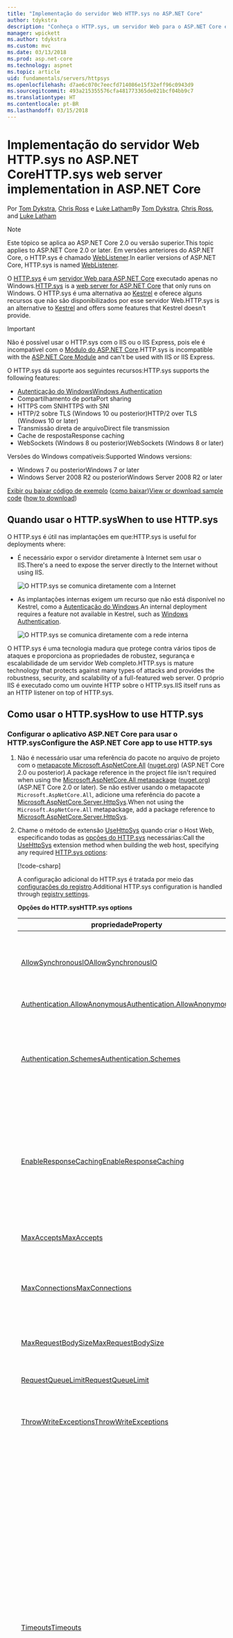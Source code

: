 ```yaml
---
title: "Implementação do servidor Web HTTP.sys no ASP.NET Core"
author: tdykstra
description: "Conheça o HTTP.sys, um servidor Web para o ASP.NET Core executado no Windows. Desenvolvido com base no driver de modo kernel, o HTTP.sys é uma alternativa ao Kestrel, que pode ser usado na conexão direta com a Internet sem o IIS."
manager: wpickett
ms.author: tdykstra
ms.custom: mvc
ms.date: 03/13/2018
ms.prod: asp.net-core
ms.technology: aspnet
ms.topic: article
uid: fundamentals/servers/httpsys
ms.openlocfilehash: d7ae6c070c7eecfd714086e15f32eff96c0943d9
ms.sourcegitcommit: 493a215355576cfa481773365de021bcf04bb9c7
ms.translationtype: HT
ms.contentlocale: pt-BR
ms.lasthandoff: 03/15/2018
---
```

# <a name="httpsys-web-server-implementation-in-aspnet-core"></a><span data-ttu-id="e3535-104">Implementação do servidor Web HTTP.sys no ASP.NET Core</span><span class="sxs-lookup"><span data-stu-id="e3535-104">HTTP.sys web server implementation in ASP.NET Core</span></span>

<span data-ttu-id="e3535-105">Por [Tom Dykstra](https://github.com/tdykstra), [Chris Ross](https://github.com/Tratcher) e [Luke Latham](https://github.com/guardrex)</span><span class="sxs-lookup"><span data-stu-id="e3535-105">By [Tom Dykstra](https://github.com/tdykstra), [Chris Ross](https://github.com/Tratcher), and [Luke Latham](https://github.com/guardrex)</span></span>

> [!NOTE]
> <span data-ttu-id="e3535-106">Este tópico se aplica ao ASP.NET Core 2.0 ou versão superior.</span><span class="sxs-lookup"><span data-stu-id="e3535-106">This topic applies to ASP.NET Core 2.0 or later.</span></span> <span data-ttu-id="e3535-107">Em versões anteriores do ASP.NET Core, o HTTP.sys é chamado [WebListener](xref:fundamentals/servers/weblistener).</span><span class="sxs-lookup"><span data-stu-id="e3535-107">In earlier versions of ASP.NET Core, HTTP.sys is named [WebListener](xref:fundamentals/servers/weblistener).</span></span>

<span data-ttu-id="e3535-108">O [HTTP.sys](/iis/get-started/introduction-to-iis/introduction-to-iis-architecture#hypertext-transfer-protocol-stack-httpsys) é um [servidor Web para ASP.NET Core](xref:fundamentals/servers/index) executado apenas no Windows.</span><span class="sxs-lookup"><span data-stu-id="e3535-108">[HTTP.sys](/iis/get-started/introduction-to-iis/introduction-to-iis-architecture#hypertext-transfer-protocol-stack-httpsys) is a [web server for ASP.NET Core](xref:fundamentals/servers/index) that only runs on Windows.</span></span> <span data-ttu-id="e3535-109">O HTTP.sys é uma alternativa ao [Kestrel](xref:fundamentals/servers/kestrel) e oferece alguns recursos que não são disponibilizados por esse servidor Web.</span><span class="sxs-lookup"><span data-stu-id="e3535-109">HTTP.sys is an alternative to [Kestrel](xref:fundamentals/servers/kestrel) and offers some features that Kestrel doesn't provide.</span></span>

> [!IMPORTANT]
> <span data-ttu-id="e3535-110">Não é possível usar o HTTP.sys com o IIS ou o IIS Express, pois ele é incompatível com o [Módulo do ASP.NET Core](xref:fundamentals/servers/aspnet-core-module).</span><span class="sxs-lookup"><span data-stu-id="e3535-110">HTTP.sys is incompatible with the [ASP.NET Core Module](xref:fundamentals/servers/aspnet-core-module) and can't be used with IIS or IIS Express.</span></span>

<span data-ttu-id="e3535-111">O HTTP.sys dá suporte aos seguintes recursos:</span><span class="sxs-lookup"><span data-stu-id="e3535-111">HTTP.sys supports the following features:</span></span>

* [<span data-ttu-id="e3535-112">Autenticação do Windows</span><span class="sxs-lookup"><span data-stu-id="e3535-112">Windows Authentication</span></span>](xref:security/authentication/windowsauth)
* <span data-ttu-id="e3535-113">Compartilhamento de porta</span><span class="sxs-lookup"><span data-stu-id="e3535-113">Port sharing</span></span>
* <span data-ttu-id="e3535-114">HTTPS com SNI</span><span class="sxs-lookup"><span data-stu-id="e3535-114">HTTPS with SNI</span></span>
* <span data-ttu-id="e3535-115">HTTP/2 sobre TLS (Windows 10 ou posterior)</span><span class="sxs-lookup"><span data-stu-id="e3535-115">HTTP/2 over TLS (Windows 10 or later)</span></span>
* <span data-ttu-id="e3535-116">Transmissão direta de arquivo</span><span class="sxs-lookup"><span data-stu-id="e3535-116">Direct file transmission</span></span>
* <span data-ttu-id="e3535-117">Cache de resposta</span><span class="sxs-lookup"><span data-stu-id="e3535-117">Response caching</span></span>
* <span data-ttu-id="e3535-118">WebSockets (Windows 8 ou posterior)</span><span class="sxs-lookup"><span data-stu-id="e3535-118">WebSockets (Windows 8 or later)</span></span>

<span data-ttu-id="e3535-119">Versões do Windows compatíveis:</span><span class="sxs-lookup"><span data-stu-id="e3535-119">Supported Windows versions:</span></span>

* <span data-ttu-id="e3535-120">Windows 7 ou posterior</span><span class="sxs-lookup"><span data-stu-id="e3535-120">Windows 7 or later</span></span>
* <span data-ttu-id="e3535-121">Windows Server 2008 R2 ou posterior</span><span class="sxs-lookup"><span data-stu-id="e3535-121">Windows Server 2008 R2 or later</span></span>

<span data-ttu-id="e3535-122">[Exibir ou baixar código de exemplo](https://github.com/aspnet/Docs/tree/master/aspnetcore/fundamentals/servers/httpsys/sample) ([como baixar](xref:tutorials/index#how-to-download-a-sample))</span><span class="sxs-lookup"><span data-stu-id="e3535-122">[View or download sample code](https://github.com/aspnet/Docs/tree/master/aspnetcore/fundamentals/servers/httpsys/sample) ([how to download](xref:tutorials/index#how-to-download-a-sample))</span></span>

## <a name="when-to-use-httpsys"></a><span data-ttu-id="e3535-123">Quando usar o HTTP.sys</span><span class="sxs-lookup"><span data-stu-id="e3535-123">When to use HTTP.sys</span></span>

<span data-ttu-id="e3535-124">O HTTP.sys é útil nas implantações em que:</span><span class="sxs-lookup"><span data-stu-id="e3535-124">HTTP.sys is useful for deployments where:</span></span>

* <span data-ttu-id="e3535-125">É necessário expor o servidor diretamente à Internet sem usar o IIS.</span><span class="sxs-lookup"><span data-stu-id="e3535-125">There's a need to expose the server directly to the Internet without using IIS.</span></span>

  ![O HTTP.sys se comunica diretamente com a Internet](httpsys/_static/httpsys-to-internet.png)

* <span data-ttu-id="e3535-127">As implantações internas exigem um recurso que não está disponível no Kestrel, como a [Autenticação do Windows](xref:security/authentication/windowsauth).</span><span class="sxs-lookup"><span data-stu-id="e3535-127">An internal deployment requires a feature not available in Kestrel, such as [Windows Authentication](xref:security/authentication/windowsauth).</span></span>

  ![O HTTP.sys se comunica diretamente com a rede interna](httpsys/_static/httpsys-to-internal.png)

<span data-ttu-id="e3535-129">O HTTP.sys é uma tecnologia madura que protege contra vários tipos de ataques e proporciona as propriedades de robustez, segurança e escalabilidade de um servidor Web completo.</span><span class="sxs-lookup"><span data-stu-id="e3535-129">HTTP.sys is mature technology that protects against many types of attacks and provides the robustness, security, and scalability of a full-featured web server.</span></span> <span data-ttu-id="e3535-130">O próprio IIS é executado como um ouvinte HTTP sobre o HTTP.sys.</span><span class="sxs-lookup"><span data-stu-id="e3535-130">IIS itself runs as an HTTP listener on top of HTTP.sys.</span></span> 

## <a name="how-to-use-httpsys"></a><span data-ttu-id="e3535-131">Como usar o HTTP.sys</span><span class="sxs-lookup"><span data-stu-id="e3535-131">How to use HTTP.sys</span></span>

### <a name="configure-the-aspnet-core-app-to-use-httpsys"></a><span data-ttu-id="e3535-132">Configurar o aplicativo ASP.NET Core para usar o HTTP.sys</span><span class="sxs-lookup"><span data-stu-id="e3535-132">Configure the ASP.NET Core app to use HTTP.sys</span></span>

1. <span data-ttu-id="e3535-133">Não é necessário usar uma referência do pacote no arquivo de projeto com o [metapacote Microsoft.AspNetCore.All](xref:fundamentals/metapackage) ([nuget.org](https://www.nuget.org/packages/Microsoft.AspNetCore.All/)) (ASP.NET Core 2.0 ou posterior).</span><span class="sxs-lookup"><span data-stu-id="e3535-133">A package reference in the project file isn't required when using the [Microsoft.AspNetCore.All metapackage](xref:fundamentals/metapackage) ([nuget.org](https://www.nuget.org/packages/Microsoft.AspNetCore.All/)) (ASP.NET Core 2.0 or later).</span></span> <span data-ttu-id="e3535-134">Se não estiver usando o metapacote `Microsoft.AspNetCore.All`, adicione uma referência do pacote a [Microsoft.AspNetCore.Server.HttpSys](https://www.nuget.org/packages/Microsoft.AspNetCore.Server.HttpSys/).</span><span class="sxs-lookup"><span data-stu-id="e3535-134">When not using the `Microsoft.AspNetCore.All` metapackage, add a package reference to [Microsoft.AspNetCore.Server.HttpSys](https://www.nuget.org/packages/Microsoft.AspNetCore.Server.HttpSys/).</span></span>

1. <span data-ttu-id="e3535-135">Chame o método de extensão [UseHttpSys](/dotnet/api/microsoft.aspnetcore.hosting.webhostbuilderhttpsysextensions.usehttpsys) quando criar o Host Web, especificando todas as [opções do HTTP.sys](/dotnet/api/microsoft.aspnetcore.server.httpsys.httpsysoptions) necessárias:</span><span class="sxs-lookup"><span data-stu-id="e3535-135">Call the [UseHttpSys](/dotnet/api/microsoft.aspnetcore.hosting.webhostbuilderhttpsysextensions.usehttpsys) extension method when building the web host, specifying any required [HTTP.sys options](/dotnet/api/microsoft.aspnetcore.server.httpsys.httpsysoptions):</span></span>

   [!code-csharp[](httpsys/sample/Program.cs?name=snippet1&highlight=4-12)]

   <span data-ttu-id="e3535-136">A configuração adicional do HTTP.sys é tratada por meio das [configurações do registro](https://support.microsoft.com/kb/820129).</span><span class="sxs-lookup"><span data-stu-id="e3535-136">Additional HTTP.sys configuration is handled through [registry settings](https://support.microsoft.com/kb/820129).</span></span>

   <span data-ttu-id="e3535-137">**Opções do HTTP.sys**</span><span class="sxs-lookup"><span data-stu-id="e3535-137">**HTTP.sys options**</span></span>

   | <span data-ttu-id="e3535-138">propriedade</span><span class="sxs-lookup"><span data-stu-id="e3535-138">Property</span></span> | <span data-ttu-id="e3535-139">Descrição</span><span class="sxs-lookup"><span data-stu-id="e3535-139">Description</span></span> | <span data-ttu-id="e3535-140">Padrão</span><span class="sxs-lookup"><span data-stu-id="e3535-140">Default</span></span> |
   | -------- | ----------- | :-----: |
   | [<span data-ttu-id="e3535-141">AllowSynchronousIO</span><span class="sxs-lookup"><span data-stu-id="e3535-141">AllowSynchronousIO</span></span>](/dotnet/api/microsoft.aspnetcore.server.httpsys.httpsysoptions.allowsynchronousio) | <span data-ttu-id="e3535-142">Controlar quando a Entrada/Saída síncrona deve ser permitida para `HttpContext.Request.Body` e `HttpContext.Response.Body`.</span><span class="sxs-lookup"><span data-stu-id="e3535-142">Control whether synchronous input/output is allowed for the `HttpContext.Request.Body` and `HttpContext.Response.Body`.</span></span> | `true` |
   | [<span data-ttu-id="e3535-143">Authentication.AllowAnonymous</span><span class="sxs-lookup"><span data-stu-id="e3535-143">Authentication.AllowAnonymous</span></span>](/dotnet/api/microsoft.aspnetcore.server.httpsys.authenticationmanager.allowanonymous) | <span data-ttu-id="e3535-144">Permitir solicitações anônimas.</span><span class="sxs-lookup"><span data-stu-id="e3535-144">Allow anonymous requests.</span></span> | `true` |
   | [<span data-ttu-id="e3535-145">Authentication.Schemes</span><span class="sxs-lookup"><span data-stu-id="e3535-145">Authentication.Schemes</span></span>](/dotnet/api/microsoft.aspnetcore.server.httpsys.authenticationmanager.schemes) | <span data-ttu-id="e3535-146">Especificar os esquemas de autenticação permitidos.</span><span class="sxs-lookup"><span data-stu-id="e3535-146">Specify the allowed authentication schemes.</span></span> <span data-ttu-id="e3535-147">É possível modificar a qualquer momento antes de descartar o ouvinte.</span><span class="sxs-lookup"><span data-stu-id="e3535-147">May be modified at any time prior to disposing the listener.</span></span> <span data-ttu-id="e3535-148">Os valores são fornecidos pela [enumeração AuthenticationSchemes](/dotnet/api/microsoft.aspnetcore.server.httpsys.authenticationschemes): `Basic`, `Kerberos`, `Negotiate`, `None` e `NTLM`.</span><span class="sxs-lookup"><span data-stu-id="e3535-148">Values are provided by the [AuthenticationSchemes enum](/dotnet/api/microsoft.aspnetcore.server.httpsys.authenticationschemes): `Basic`, `Kerberos`, `Negotiate`, `None`, and `NTLM`.</span></span> | `None` |
   | [<span data-ttu-id="e3535-149">EnableResponseCaching</span><span class="sxs-lookup"><span data-stu-id="e3535-149">EnableResponseCaching</span></span>](/dotnet/api/microsoft.aspnetcore.server.httpsys.httpsysoptions.enableresponsecaching) | <span data-ttu-id="e3535-150">Tentativa de cache do [modo kernel](/windows-hardware/drivers/gettingstarted/user-mode-and-kernel-mode) para obtenção de respostas com cabeçalhos qualificados.</span><span class="sxs-lookup"><span data-stu-id="e3535-150">Attempt [kernel-mode](/windows-hardware/drivers/gettingstarted/user-mode-and-kernel-mode) caching for responses with eligible headers.</span></span> <span data-ttu-id="e3535-151">A resposta pode não incluir `Set-Cookie`, `Vary` ou cabeçalhos `Pragma`.</span><span class="sxs-lookup"><span data-stu-id="e3535-151">The response may not include `Set-Cookie`, `Vary`, or `Pragma` headers.</span></span> <span data-ttu-id="e3535-152">Ela deve incluir um cabeçalho `Cache-Control` que seja `public` e um valor `shared-max-age` ou `max-age`, ou um cabeçalho `Expires`.</span><span class="sxs-lookup"><span data-stu-id="e3535-152">It must include a `Cache-Control` header that's `public` and either a `shared-max-age` or `max-age` value, or an `Expires` header.</span></span> | `true` |
   | [<span data-ttu-id="e3535-153">MaxAccepts</span><span class="sxs-lookup"><span data-stu-id="e3535-153">MaxAccepts</span></span>](/dotnet/api/microsoft.aspnetcore.server.httpsys.httpsysoptions.maxaccepts) | <span data-ttu-id="e3535-154">O número máximo de aceitações simultâneas.</span><span class="sxs-lookup"><span data-stu-id="e3535-154">The maximum number of concurrent accepts.</span></span> | <span data-ttu-id="e3535-155">5 &times; [Ambiente.<br>ProcessorCount](/dotnet/api/system.environment.processorcount)</span><span class="sxs-lookup"><span data-stu-id="e3535-155">5 &times; [Environment.<br>ProcessorCount](/dotnet/api/system.environment.processorcount)</span></span> |
   | [<span data-ttu-id="e3535-156">MaxConnections</span><span class="sxs-lookup"><span data-stu-id="e3535-156">MaxConnections</span></span>](/dotnet/api/microsoft.aspnetcore.server.httpsys.httpsysoptions.maxconnections) | <span data-ttu-id="e3535-157">O número máximo de conexões simultâneas a serem aceitas.</span><span class="sxs-lookup"><span data-stu-id="e3535-157">The maximum number of concurrent connections to accept.</span></span> <span data-ttu-id="e3535-158">Usar `-1` como infinito.</span><span class="sxs-lookup"><span data-stu-id="e3535-158">Use `-1` for infinite.</span></span> <span data-ttu-id="e3535-159">Usar `null` a fim de usar a configuração que abranja toda máquina do registro.</span><span class="sxs-lookup"><span data-stu-id="e3535-159">Use `null` to use the registry's machine-wide setting.</span></span> | `null`<br><span data-ttu-id="e3535-160">(ilimitado)</span><span class="sxs-lookup"><span data-stu-id="e3535-160">(unlimited)</span></span> |
   | [<span data-ttu-id="e3535-161">MaxRequestBodySize</span><span class="sxs-lookup"><span data-stu-id="e3535-161">MaxRequestBodySize</span></span>](/dotnet/api/microsoft.aspnetcore.server.httpsys.httpsysoptions.maxrequestbodysize) | <span data-ttu-id="e3535-162">Confira a seção <a href="#maxrequestbodysize">MaxRequestBodySize</a>.</span><span class="sxs-lookup"><span data-stu-id="e3535-162">See the <a href="#maxrequestbodysize">MaxRequestBodySize</a> section.</span></span> | <span data-ttu-id="e3535-163">30.000.000 de bytes</span><span class="sxs-lookup"><span data-stu-id="e3535-163">30000000 bytes</span></span><br><span data-ttu-id="e3535-164">(28,6 MB)</span><span class="sxs-lookup"><span data-stu-id="e3535-164">(~28.6 MB)</span></span> |
   | [<span data-ttu-id="e3535-165">RequestQueueLimit</span><span class="sxs-lookup"><span data-stu-id="e3535-165">RequestQueueLimit</span></span>](/dotnet/api/microsoft.aspnetcore.server.httpsys.httpsysoptions.requestqueuelimit) | <span data-ttu-id="e3535-166">O número máximo de solicitações que podem ser colocadas na fila.</span><span class="sxs-lookup"><span data-stu-id="e3535-166">The maximum number of requests that can be queued.</span></span> | <span data-ttu-id="e3535-167">1000</span><span class="sxs-lookup"><span data-stu-id="e3535-167">1000</span></span> |
   | [<span data-ttu-id="e3535-168">ThrowWriteExceptions</span><span class="sxs-lookup"><span data-stu-id="e3535-168">ThrowWriteExceptions</span></span>](/dotnet/api/microsoft.aspnetcore.server.httpsys.httpsysoptions.throwwriteexceptions) | <span data-ttu-id="e3535-169">Indica se as gravações do corpo da resposta que falham quando o cliente se desconecta devem gerar exceções ou serem concluídas normalmente.</span><span class="sxs-lookup"><span data-stu-id="e3535-169">Indicate if response body writes that fail due to client disconnects should throw exceptions or complete normally.</span></span> | `false`<br><span data-ttu-id="e3535-170">(concluir normalmente)</span><span class="sxs-lookup"><span data-stu-id="e3535-170">(complete normally)</span></span> |
   | [<span data-ttu-id="e3535-171">Timeouts</span><span class="sxs-lookup"><span data-stu-id="e3535-171">Timeouts</span></span>](/dotnet/api/microsoft.aspnetcore.server.httpsys.httpsysoptions.timeouts) | <span data-ttu-id="e3535-172">Expor a configuração [TimeoutManager](/dotnet/api/microsoft.aspnetcore.server.httpsys.timeoutmanager) do HTTP.sys, que também pode ser definida no registro.</span><span class="sxs-lookup"><span data-stu-id="e3535-172">Expose the HTTP.sys [TimeoutManager](/dotnet/api/microsoft.aspnetcore.server.httpsys.timeoutmanager) configuration, which may also be configured in the registry.</span></span> <span data-ttu-id="e3535-173">Siga os links de API para saber mais sobre cada configuração, inclusive os valores padrão:</span><span class="sxs-lookup"><span data-stu-id="e3535-173">Follow the API links to learn more about each setting, including default values:</span></span><ul><li><span data-ttu-id="e3535-174">[Timeouts.DrainEntityBody](/dotnet/api/microsoft.aspnetcore.server.httpsys.httpsysoptions.timeouts.drainentitybody) &ndash; O tempo permitido para que a API do servidor HTTP esvazie o corpo da entidade em uma conexão keep alive.</span><span class="sxs-lookup"><span data-stu-id="e3535-174">[Timeouts.DrainEntityBody](/dotnet/api/microsoft.aspnetcore.server.httpsys.httpsysoptions.timeouts.drainentitybody) &ndash; Time allowed for the HTTP Server API to drain the entity body on a Keep-Alive connection.</span></span></li><li><span data-ttu-id="e3535-175">[Timeouts.EntityBody](/dotnet/api/microsoft.aspnetcore.server.httpsys.httpsysoptions.timeouts.entitybody) &ndash; O tempo permitido para a chegada do corpo da entidade de solicitação.</span><span class="sxs-lookup"><span data-stu-id="e3535-175">[Timeouts.EntityBody](/dotnet/api/microsoft.aspnetcore.server.httpsys.httpsysoptions.timeouts.entitybody) &ndash; Time allowed for the request entity body to arrive.</span></span></li><li><span data-ttu-id="e3535-176">[Timeouts.HeaderWait](/dotnet/api/microsoft.aspnetcore.server.httpsys.httpsysoptions.timeouts.headerwait) &ndash; O tempo permitido para que a API do servidor HTTP analise o cabeçalho da solicitação.</span><span class="sxs-lookup"><span data-stu-id="e3535-176">[Timeouts.HeaderWait](/dotnet/api/microsoft.aspnetcore.server.httpsys.httpsysoptions.timeouts.headerwait) &ndash; Time allowed for the HTTP Server API to parse the request header.</span></span></li><li><span data-ttu-id="e3535-177">[Timeouts.IdleConnection](/dotnet/api/microsoft.aspnetcore.server.httpsys.httpsysoptions.timeouts.idleconnection) &ndash; O tempo permitido para uma conexão ociosa.</span><span class="sxs-lookup"><span data-stu-id="e3535-177">[Timeouts.IdleConnection](/dotnet/api/microsoft.aspnetcore.server.httpsys.httpsysoptions.timeouts.idleconnection) &ndash; Time allowed for an idle connection.</span></span></li><li><span data-ttu-id="e3535-178">[Timeouts.MinSendBytesPerSecond](/dotnet/api/microsoft.aspnetcore.server.httpsys.httpsysoptions.timeouts.minsendbytespersecond) &ndash; A taxa de envio mínima para a resposta.</span><span class="sxs-lookup"><span data-stu-id="e3535-178">[Timeouts.MinSendBytesPerSecond](/dotnet/api/microsoft.aspnetcore.server.httpsys.httpsysoptions.timeouts.minsendbytespersecond) &ndash; The minimum send rate for the response.</span></span></li><li><span data-ttu-id="e3535-179">[Timeouts.RequestQueue](/dotnet/api/microsoft.aspnetcore.server.httpsys.httpsysoptions.timeouts.requestqueue) &ndash; O tempo permitido para que a solicitação permaneça na fila de solicitações até o aplicativo coletá-la.</span><span class="sxs-lookup"><span data-stu-id="e3535-179">[Timeouts.RequestQueue](/dotnet/api/microsoft.aspnetcore.server.httpsys.httpsysoptions.timeouts.requestqueue) &ndash; Time allowed for the request to remain in the request queue before the app picks it up.</span></span></li></ul> |  |
   | [<span data-ttu-id="e3535-180">UrlPrefixes</span><span class="sxs-lookup"><span data-stu-id="e3535-180">UrlPrefixes</span></span>](/dotnet/api/microsoft.aspnetcore.server.httpsys.httpsysoptions.urlprefixes) | <span data-ttu-id="e3535-181">Especifique a [UrlPrefixCollection](/dotnet/api/microsoft.aspnetcore.server.httpsys.urlprefixcollection) para registrar com o HTTP.sys.</span><span class="sxs-lookup"><span data-stu-id="e3535-181">Specify the [UrlPrefixCollection](/dotnet/api/microsoft.aspnetcore.server.httpsys.urlprefixcollection) to register with HTTP.sys.</span></span> <span data-ttu-id="e3535-182">A mais útil é [UrlPrefixCollection.Add](/dotnet/api/microsoft.aspnetcore.server.httpsys.urlprefixcollection.add), que é usada para adicionar um prefixo à coleção.</span><span class="sxs-lookup"><span data-stu-id="e3535-182">The most useful is [UrlPrefixCollection.Add](/dotnet/api/microsoft.aspnetcore.server.httpsys.urlprefixcollection.add), which is used to add a prefix to the collection.</span></span> <span data-ttu-id="e3535-183">É possível modificá-las a qualquer momento antes de descartar o ouvinte.</span><span class="sxs-lookup"><span data-stu-id="e3535-183">These may be modified at any time prior to disposing the listener.</span></span> |  |

   <a name="maxrequestbodysize"></a>
   <span data-ttu-id="e3535-184">**MaxRequestBodySize**</span><span class="sxs-lookup"><span data-stu-id="e3535-184">**MaxRequestBodySize**</span></span>

   <span data-ttu-id="e3535-185">O tamanho máximo permitido em bytes para todos os corpos de solicitação.</span><span class="sxs-lookup"><span data-stu-id="e3535-185">The maximum allowed size of any request body in bytes.</span></span> <span data-ttu-id="e3535-186">Quando é definido como `null`, o tamanho máximo do corpo da solicitação é ilimitado.</span><span class="sxs-lookup"><span data-stu-id="e3535-186">When set to `null`, the maximum request body size is unlimited.</span></span> <span data-ttu-id="e3535-187">Esse limite não afeta as conexões atualizadas que são sempre ilimitadas.</span><span class="sxs-lookup"><span data-stu-id="e3535-187">This limit has no effect on upgraded connections, which are always unlimited.</span></span>

   <span data-ttu-id="e3535-188">O método recomendado para substituir o limite em um aplicativo ASP.NET Core MVC para um único `IActionResult` é usar o atributo [RequestSizeLimitAttribute](/dotnet/api/microsoft.aspnetcore.mvc.requestsizelimitattribute) em um método de ação:</span><span class="sxs-lookup"><span data-stu-id="e3535-188">The recommended method to override the limit in an ASP.NET Core MVC app for a single `IActionResult` is to use the [RequestSizeLimitAttribute](/dotnet/api/microsoft.aspnetcore.mvc.requestsizelimitattribute) attribute on an action method:</span></span>
   
   ```csharp
   [RequestSizeLimit(100000000)]
   public IActionResult MyActionMethod()
   ```

   <span data-ttu-id="e3535-189">Uma exceção é gerada quando o aplicativo tenta configurar o limite de uma solicitação, depois que o aplicativo inicia a leitura da solicitação.</span><span class="sxs-lookup"><span data-stu-id="e3535-189">An exception is thrown if the app attempts to configure the limit on a request after the app has started reading the request.</span></span> <span data-ttu-id="e3535-190">É possível usar uma propriedade `IsReadOnly` para indicar se a propriedade `MaxRequestBodySize` está no estado somente leitura, o que significa que é tarde demais para configurar o limite.</span><span class="sxs-lookup"><span data-stu-id="e3535-190">An `IsReadOnly` property can be used to indicate if the `MaxRequestBodySize` property is in a read-only state, meaning it's too late to configure the limit.</span></span>

   <span data-ttu-id="e3535-191">Se o aplicativo tiver que substituir [MaxRequestBodySize](/dotnet/api/microsoft.aspnetcore.server.httpsys.httpsysoptions.maxrequestbodysize) por solicitação, use [IHttpMaxRequestBodySizeFeature](/dotnet/api/microsoft.aspnetcore.http.features.ihttpmaxrequestbodysizefeature):</span><span class="sxs-lookup"><span data-stu-id="e3535-191">If the app should override [MaxRequestBodySize](/dotnet/api/microsoft.aspnetcore.server.httpsys.httpsysoptions.maxrequestbodysize) per-request, use the [IHttpMaxRequestBodySizeFeature](/dotnet/api/microsoft.aspnetcore.http.features.ihttpmaxrequestbodysizefeature):</span></span>

   [!code-csharp[](httpsys/sample/Startup.cs?name=snippet1&highlight=6-7)]

1. <span data-ttu-id="e3535-192">Quando usar o Visual Studio, verifique se que o aplicativo está configurado para executar o IIS ou IIS Express.</span><span class="sxs-lookup"><span data-stu-id="e3535-192">If using Visual Studio, make sure the app isn't configured to run IIS or IIS Express.</span></span>

   <span data-ttu-id="e3535-193">No Visual Studio, o perfil de inicialização padrão destina-se ao IIS Express.</span><span class="sxs-lookup"><span data-stu-id="e3535-193">In Visual Studio, the default launch profile is for IIS Express.</span></span> <span data-ttu-id="e3535-194">Para executar o projeto como um aplicativo de console, altere manualmente o perfil selecionado, conforme mostrado na captura de tela a seguir:</span><span class="sxs-lookup"><span data-stu-id="e3535-194">To run the project as a console app, manually change the selected profile, as shown in the following screen shot:</span></span>

   ![Selecionar o perfil do aplicativo de console](httpsys/_static/vs-choose-profile.png)

### <a name="configure-windows-server"></a><span data-ttu-id="e3535-196">Configurar o Windows Server</span><span class="sxs-lookup"><span data-stu-id="e3535-196">Configure Windows Server</span></span>

1. <span data-ttu-id="e3535-197">Se o aplicativo for uma [implantação dependente de estrutura](/dotnet/core/deploying/#framework-dependent-deployments-fdd), instale o .NET Core, o .NET Framework ou ambos (caso o aplicativo .NET Core seja direcionado ao .NET Framework).</span><span class="sxs-lookup"><span data-stu-id="e3535-197">If the app is a [framework-dependent deployment](/dotnet/core/deploying/#framework-dependent-deployments-fdd), install .NET Core, .NET Framework, or both (if the app is a .NET Core app targeting the .NET Framework).</span></span>

   * <span data-ttu-id="e3535-198">**.NET Core** &ndash; Se o aplicativo exigir o .NET Core, baixe e execute o instalador do .NET Core da página de [Downloads do .NET](https://www.microsoft.com/net/download/windows).</span><span class="sxs-lookup"><span data-stu-id="e3535-198">**.NET Core** &ndash; If the app requires .NET Core, obtain and run the .NET Core installer from [.NET Downloads](https://www.microsoft.com/net/download/windows).</span></span>
   * <span data-ttu-id="e3535-199">**.NET Framework** &ndash; Se o aplicativo exigir o .NET Framework, confira [Guia de instalação do .NET Framework](/dotnet/framework/install/) para obter instruções de instalação.</span><span class="sxs-lookup"><span data-stu-id="e3535-199">**.NET Framework** &ndash; If the app requires .NET Framework, see [.NET Framework: Installation guide](/dotnet/framework/install/) to find installation instructions.</span></span> <span data-ttu-id="e3535-200">Instale o .NET Framework necessário.</span><span class="sxs-lookup"><span data-stu-id="e3535-200">Install the required .NET Framework.</span></span> <span data-ttu-id="e3535-201">É possível encontrar o instalador para o .NET Framework mais recente na página de [Downloads do .NET](https://www.microsoft.com/net/download/windows).</span><span class="sxs-lookup"><span data-stu-id="e3535-201">The installer for the latest .NET Framework can be found at [.NET Downloads](https://www.microsoft.com/net/download/windows).</span></span>

1. <span data-ttu-id="e3535-202">Configurar URLs e portas para o aplicativo.</span><span class="sxs-lookup"><span data-stu-id="e3535-202">Configure URLs and ports for the app.</span></span>

   <span data-ttu-id="e3535-203">Por padrão, o ASP.NET Core é associado a `http://localhost:5000`.</span><span class="sxs-lookup"><span data-stu-id="e3535-203">By default, ASP.NET Core binds to `http://localhost:5000`.</span></span> <span data-ttu-id="e3535-204">Para configurar portas e prefixos de URL, as opções incluem usar:</span><span class="sxs-lookup"><span data-stu-id="e3535-204">To configure URL prefixes and ports, options include using:</span></span>

   * [<span data-ttu-id="e3535-205">UseUrls</span><span class="sxs-lookup"><span data-stu-id="e3535-205">UseUrls</span></span>](/dotnet/api/microsoft.aspnetcore.hosting.hostingabstractionswebhostbuilderextensions.useurls)
   * <span data-ttu-id="e3535-206">O argumento de linha de comando `urls`</span><span class="sxs-lookup"><span data-stu-id="e3535-206">`urls` command-line argument</span></span>
   * <span data-ttu-id="e3535-207">A variável de ambiente `ASPNETCORE_URLS`</span><span class="sxs-lookup"><span data-stu-id="e3535-207">`ASPNETCORE_URLS` environment variable</span></span>
   * [<span data-ttu-id="e3535-208">UrlPrefixes</span><span class="sxs-lookup"><span data-stu-id="e3535-208">UrlPrefixes</span></span>](/dotnet/api/microsoft.aspnetcore.server.httpsys.httpsysoptions.urlprefixes)

   <span data-ttu-id="e3535-209">O exemplo de código a seguir mostra como usar [UrlPrefixes](/dotnet/api/microsoft.aspnetcore.server.httpsys.httpsysoptions.urlprefixes):</span><span class="sxs-lookup"><span data-stu-id="e3535-209">The following code example shows how to use [UrlPrefixes](/dotnet/api/microsoft.aspnetcore.server.httpsys.httpsysoptions.urlprefixes):</span></span>

   [!code-csharp[](httpsys/sample/Program.cs?name=snippet1&highlight=11)]

   <span data-ttu-id="e3535-210">Uma vantagem de usar `UrlPrefixes` é que uma mensagem de erro é gerada imediatamente no caso de prefixos formatados de forma incorreta.</span><span class="sxs-lookup"><span data-stu-id="e3535-210">An advantage of `UrlPrefixes` is that an error message is generated immediately for improperly formatted prefixes.</span></span>

   <span data-ttu-id="e3535-211">As configurações de `UrlPrefixes` substituem as configurações `UseUrls`/`urls`/`ASPNETCORE_URLS`.</span><span class="sxs-lookup"><span data-stu-id="e3535-211">The settings in `UrlPrefixes` override `UseUrls`/`urls`/`ASPNETCORE_URLS` settings.</span></span> <span data-ttu-id="e3535-212">Portanto, uma vantagem de usar `UseUrls`, `urls` e a variável de ambiente `ASPNETCORE_URLS` é que fica mais fácil alternar entre o Kestrel e o HTTP.sys.</span><span class="sxs-lookup"><span data-stu-id="e3535-212">Therefore, an advantage of `UseUrls`, `urls`, and the `ASPNETCORE_URLS` environment variable is that it's easier to switch between Kestrel and HTTP.sys.</span></span> <span data-ttu-id="e3535-213">Para saber mais sobre `UseUrls`, `urls` e `ASPNETCORE_URLS`, confira o tópico [Hospedagem](xref:fundamentals/hosting).</span><span class="sxs-lookup"><span data-stu-id="e3535-213">For more information on `UseUrls`, `urls`, and `ASPNETCORE_URLS`, see [Hosting](xref:fundamentals/hosting).</span></span>

   <span data-ttu-id="e3535-214">O HTTP.sys usa os [formatos de cadeia de caracteres UrlPrefix da API do Servidor HTTP](https://msdn.microsoft.com/library/windows/desktop/aa364698.aspx).</span><span class="sxs-lookup"><span data-stu-id="e3535-214">HTTP.sys uses the [HTTP Server API UrlPrefix string formats](https://msdn.microsoft.com/library/windows/desktop/aa364698.aspx).</span></span>

   > [!WARNING]
   > <span data-ttu-id="e3535-215">Associações de curinga de nível superior (`http://*:80/` e `http://+:80`) **não** devem ser usadas.</span><span class="sxs-lookup"><span data-stu-id="e3535-215">Top-level wildcard bindings (`http://*:80/` and `http://+:80`) should **not** be used.</span></span> <span data-ttu-id="e3535-216">Associações de curinga de nível superior podem abrir o aplicativo para vulnerabilidades de segurança.</span><span class="sxs-lookup"><span data-stu-id="e3535-216">Top-level wildcard bindings can open up your app to security vulnerabilities.</span></span> <span data-ttu-id="e3535-217">Isso se aplica a curingas fortes e fracos.</span><span class="sxs-lookup"><span data-stu-id="e3535-217">This applies to both strong and weak wildcards.</span></span> <span data-ttu-id="e3535-218">Use nomes de host explícitos em vez de curingas.</span><span class="sxs-lookup"><span data-stu-id="e3535-218">Use explicit host names rather than wildcards.</span></span> <span data-ttu-id="e3535-219">Associações de curinga de subdomínio (por exemplo, `*.mysub.com`) não têm esse risco de segurança se você controlar o domínio pai completo (em vez de `*.com`, o qual é vulnerável).</span><span class="sxs-lookup"><span data-stu-id="e3535-219">Subdomain wildcard binding (for example, `*.mysub.com`) doesn't have this security risk if you control the entire parent domain (as opposed to `*.com`, which is vulnerable).</span></span> <span data-ttu-id="e3535-220">Veja [rfc7230 section-5.4](https://tools.ietf.org/html/rfc7230#section-5.4) para obter mais informações.</span><span class="sxs-lookup"><span data-stu-id="e3535-220">See [rfc7230 section-5.4](https://tools.ietf.org/html/rfc7230#section-5.4) for more information.</span></span>

1. <span data-ttu-id="e3535-221">Faça o pré-registro dos prefixos de URL para associá-los ao HTTP.sys e configurar certificados X.509.</span><span class="sxs-lookup"><span data-stu-id="e3535-221">Preregister URL prefixes to bind to HTTP.sys and set up x.509 certificates.</span></span>

   <span data-ttu-id="e3535-222">Se os prefixos de URL não estiverem pré-registrados no Windows, execute o aplicativo com privilégios de administrador.</span><span class="sxs-lookup"><span data-stu-id="e3535-222">If URL prefixes aren't preregistered in Windows, run the app with administrator privileges.</span></span> <span data-ttu-id="e3535-223">A única exceção ocorre durante a associação ao localhost usando HTTP (não HTTPS) com um número de porta superior a 1024.</span><span class="sxs-lookup"><span data-stu-id="e3535-223">The only exception is when binding to localhost using HTTP (not HTTPS) with a port number greater than 1024.</span></span> <span data-ttu-id="e3535-224">Nesse caso, não é necessário usar privilégios de administrador.</span><span class="sxs-lookup"><span data-stu-id="e3535-224">In that case, administrator privileges aren't required.</span></span>

   1. <span data-ttu-id="e3535-225">O *netsh.exe* é a ferramenta interna destinada a configurar o HTTP.sys.</span><span class="sxs-lookup"><span data-stu-id="e3535-225">The built-in tool for configuring HTTP.sys is *netsh.exe*.</span></span> <span data-ttu-id="e3535-226">Com o *netsh.exe*, é possível reservar prefixos de URL e atribuir certificados X.509.</span><span class="sxs-lookup"><span data-stu-id="e3535-226">*netsh.exe* is used to reserve URL prefixes and assign X.509 certificates.</span></span> <span data-ttu-id="e3535-227">A ferramenta exige privilégios de administrador.</span><span class="sxs-lookup"><span data-stu-id="e3535-227">The tool requires administrator privileges.</span></span>

      <span data-ttu-id="e3535-228">O exemplo a seguir mostra os comandos necessários para reservar prefixos de URL para as portas 80 e 443:</span><span class="sxs-lookup"><span data-stu-id="e3535-228">The following example shows the commands to reserve URL prefixes for ports 80 and 443:</span></span>

      ```console
      netsh http add urlacl url=http://+:80/ user=Users
      netsh http add urlacl url=https://+:443/ user=Users
      ```

      <span data-ttu-id="e3535-229">O exemplo a seguir mostra como atribuir um certificado X.509:</span><span class="sxs-lookup"><span data-stu-id="e3535-229">The following example shows how to assign an X.509 certificate:</span></span>

      ```console
      netsh http add sslcert ipport=0.0.0.0:443 certhash=MyCertHash_Here appid={00000000-0000-0000-0000-000000000000}"
      ```

      <span data-ttu-id="e3535-230">Documentação de referência do *netsh.exe*:</span><span class="sxs-lookup"><span data-stu-id="e3535-230">Reference documentation for *netsh.exe*:</span></span>

      * [<span data-ttu-id="e3535-231">Comandos do Netsh para o protocolo HTTP</span><span class="sxs-lookup"><span data-stu-id="e3535-231">Netsh Commands for Hypertext Transfer Protocol (HTTP)</span></span>](https://technet.microsoft.com/library/cc725882.aspx)
      * [<span data-ttu-id="e3535-232">Cadeias de caracteres de UrlPrefix</span><span class="sxs-lookup"><span data-stu-id="e3535-232">UrlPrefix Strings</span></span>](https://msdn.microsoft.com/library/windows/desktop/aa364698.aspx)

   1. <span data-ttu-id="e3535-233">Crie certificados X.509 autoassinados, quando necessário.</span><span class="sxs-lookup"><span data-stu-id="e3535-233">Create self-signed X.509 certificates, if required.</span></span>

     [!INCLUDE[How to make an X.509 cert](../../includes/make-x509-cert.md)]

1. <span data-ttu-id="e3535-234">Abra as portas do firewall para permitir que o tráfego chegue ao HTTP.sys.</span><span class="sxs-lookup"><span data-stu-id="e3535-234">Open firewall ports to allow traffic to reach HTTP.sys.</span></span> <span data-ttu-id="e3535-235">Use o *netsh.exe* ou os [cmdlets do PowerShell](https://technet.microsoft.com/library/jj554906).</span><span class="sxs-lookup"><span data-stu-id="e3535-235">Use *netsh.exe* or [PowerShell cmdlets](https://technet.microsoft.com/library/jj554906).</span></span>

## <a name="additional-resources"></a><span data-ttu-id="e3535-236">Recursos adicionais</span><span class="sxs-lookup"><span data-stu-id="e3535-236">Additional resources</span></span>

* [<span data-ttu-id="e3535-237">API do servidor HTTP</span><span class="sxs-lookup"><span data-stu-id="e3535-237">HTTP Server API</span></span>](https://msdn.microsoft.com/library/windows/desktop/aa364510.aspx)
* [<span data-ttu-id="e3535-238">Repositório aspnet/HttpSysServer do GitHub (código-fonte)</span><span class="sxs-lookup"><span data-stu-id="e3535-238">aspnet/HttpSysServer GitHub repository (source code)</span></span>](https://github.com/aspnet/HttpSysServer/)
* [<span data-ttu-id="e3535-239">Hospedagem</span><span class="sxs-lookup"><span data-stu-id="e3535-239">Hosting</span></span>](xref:fundamentals/hosting)
